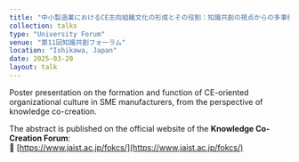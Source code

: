 ```yaml
---
title: "中小製造業におけるCE志向組織文化の形成とその役割：知識共創の視点からの多事例分析"
collection: talks
type: "University Forum"
venue: "第11回知識共創フォーラム"
location: "Ishikawa, Japan"
date: 2025-03-20
layout: talk
---
```


Poster presentation on the formation and function of CE-oriented organizational culture in SME manufacturers, from the perspective of knowledge co-creation.

The abstract is published on the official website of the **Knowledge Co-Creation Forum**:  
🔗 [https://www.jaist.ac.jp/fokcs/](https://www.jaist.ac.jp/fokcs/)

